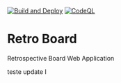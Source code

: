 [![Build and Deploy](https://github.com/dmscn/retro-board/actions/workflows/main.yml/badge.svg)](https://github.com/dmscn/retro-board/actions/workflows/main.yml) [![CodeQL](https://github.com/dmscn/retro-board/actions/workflows/codeql-analysis.yml/badge.svg)](https://github.com/dmscn/retro-board/actions/workflows/codeql-analysis.yml)

# Retro Board
Retrospective Board Web Application

teste update I
